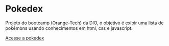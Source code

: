 # Pokedex
Projeto do bootcamp (Orange-Tech) da DIO, o objetivo é exibir uma lista de pokémons usando conhecimentos em html, css e javascript.

[Acesse a pokedex](https://pedrorjas.github.io/pokedex-js/)
